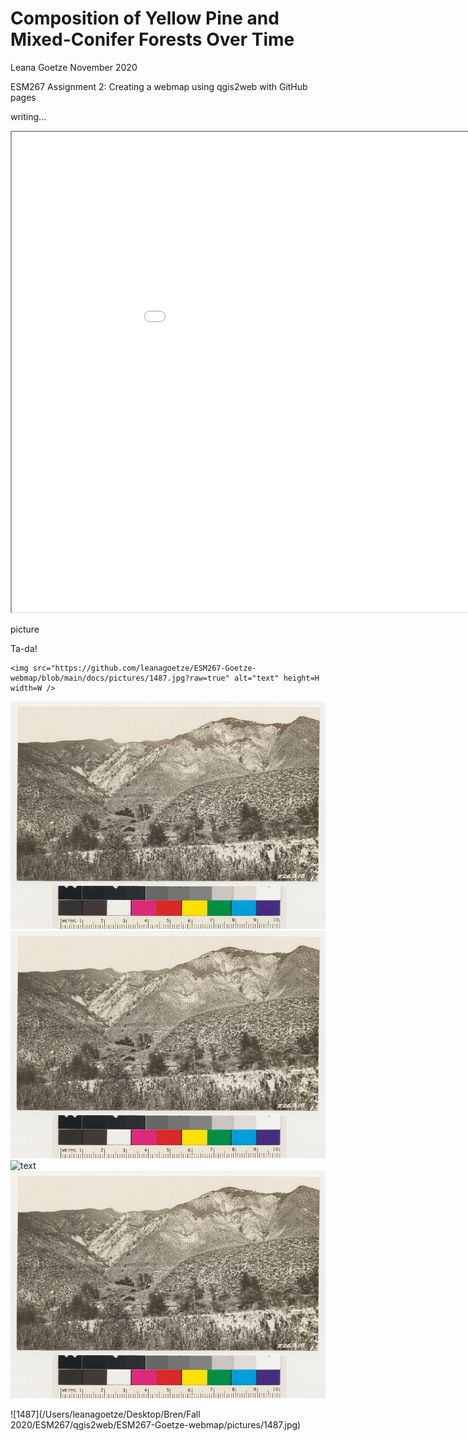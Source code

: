 # Composition of Yellow Pine and Mixed-Conifer Forests Over Time

Leana Goetze
November 2020

ESM267 Assignment 2: Creating a webmap using qgis2web with GitHub pages

writing...

<iframe src="assignment_2_mod/index.html" height=768 width=1024></iframe>

picture









Ta-da!



```
<img src="https://github.com/leanagoetze/ESM267-Goetze-webmap/blob/main/docs/pictures/1487.jpg?raw=true" alt="text" height=H width=W />
```





<img src="https://github.com/leanagoetze/ESM267-Goetze-webmap/blob/main/docs/pictures/1487.jpg?" alt="text" height=H width=W />



<img src="https://github.com/leanagoetze/ESM267-Goetze-webmap/blob/main/docs/pictures/1487.jpg" alt="text" height=H width=W />

<img src="https://github.com/leanagoetze/ESM267-Goetze-webmap/blob/main/docs/pictures/1487.copy.jpeg" alt="text" height=H width=W />

<img src="https://github.com/leanagoetze/ESM267-Goetze-webmap/blob/main/docs/pictures/1487%20copy.jpeg?raw=true" height=H width=W />





![1487](/Users/leanagoetze/Desktop/Bren/Fall 2020/ESM267/qgis2web/ESM267-Goetze-webmap/pictures/1487.jpg)